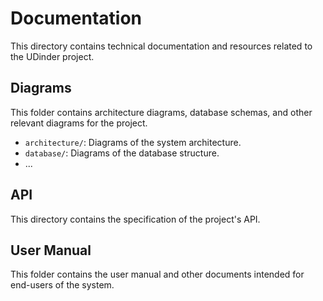 # Documentation

This directory contains technical documentation and resources related to the UDinder project.

## Diagrams

This folder contains architecture diagrams, database schemas, and other relevant diagrams for the project.

- `architecture/`: Diagrams of the system architecture.
- `database/`: Diagrams of the database structure.
- ...

## API

This directory contains the specification of the project's API.

## User Manual

This folder contains the user manual and other documents intended for end-users of the system.
